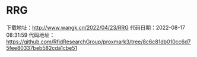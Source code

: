 # RRG
下载地址：http://www.wangk.cn/2022/04/23/RRG
代码日期：2022-08-17 08:31:59
代码地址：https://github.com/RfidResearchGroup/proxmark3/tree/8c6c81db010cc6d75fee80337beb582cda1cbe51
